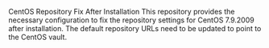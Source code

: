CentOS Repository Fix After Installation
This repository provides the necessary configuration to fix the repository settings for CentOS 7.9.2009 after installation. The default repository URLs need to be updated to point to the CentOS vault.
